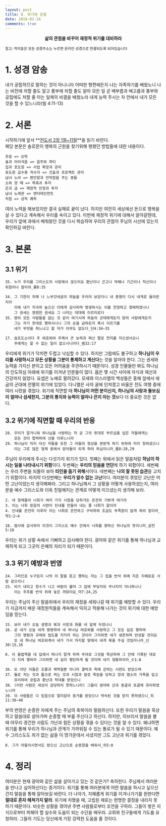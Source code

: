 ```yaml
---
layout: post
title: 8. 위기와 관점
date: 2018-02-16
comments: true
---
```


<center><strong>삶의 관점을 바꾸어 재정적 위기를 대비하라</strong></center>

<small> 참고: 적어놓은 모든 성경주소는 누르면 온라인 성경으로 연결되도록 되어있습니다</small>

# 1. 성경 암송
내가 궁핍하므로 말하는 것이 아니니라 어떠한 형편에든지 나는 자족하기를 배웠노니 나는 비천에 처할 줄도 알고 풍부에 처할 줄도 알아 모든 일 곧 배부름과 배고픔과 풍부와 궁핍에도 처할 줄 아는 일체의 비결을 배웠노라 내게 능력 주시는 자 안에서 내가 모든 것을 할 수 있느니라(빌 4:11-13)

# 2. 서론
시작하기에 앞서 **[전도서 2장 1절~11절](https://goo.gl/t6Uhi7)**을 읽기 바란다. <br>
해당 본문은 솔로몬이 행복의 근원을 찾기위해 행했던 방법들에 대한 내용이다.

```
웃음 => 오락
술과 어리석음 => 음주와 파티
집과 포도원 => 사업 확장과 관리
포도원 급수용 저수지 => 건출과 프로젝트 관리
남녀 노비 => 편안함과 안락함을 주는 종들
소와 양 떼 => 목축과 투자
은과 금 => 재정적 안정과 투자
남녀 노래꾼 => 엔터테인먼트
처첩 => 성적 쾌락
```

여러 노력을 해보았지만 결국 실패로 끝이 났다. 하지만 여전히 세상에선 돈으로 행복을 살 수 있다고 계속해서 우리를 속이고 있다.
이번에 재정적 위기에 대해서 알아갈텐데, 우리가 앞에 과에서 배워왔던 것을 다시 복습하여 우리의 관점이 주님의 시선에 있는지 확인하길 바란다.

# 3. 본론

## 3.1 위기

```
35. 누가 우리를 그리스도의 사랑에서 끊으리요 환난이나 곤고나 박해나 기근이나 적신이나 위험이나 칼이랴_롬8:35
```

```
34. 그 기한이 차매 나 느부갓네살이 하늘을 우러러 보았더니 내 총명이 다시 내게로 돌아온지라
    이에 내가 지극히 높으신 이에게 감사하며 영생하시는 이를 찬양하고 경배하였나니
    그 권세는 영원한 권세요 그 나라는 대대에 이르리로다
35. 땅의 모든 사람들을 없는 것 같이 여기시며 하늘의 군대에게든지 땅의 사람에게든지
    그는 자기 뜻대로 행하시나니 그의 손을 금하든지 혹시 이르기를
    네가 무엇을 하느냐고 할 자가 아무도 없도다_단4:34~35
```

```
17. 슬프도소이다 주 여호와여 주께서 큰 능력과 펴신 팔로 천지를 지으셨사오니
    주에게는 할 수 없는 일이 없으시니이다_렘32:17
```

우리에게 위기가 닥치면 두렵고 낙심할 수 있다. 하지만 그럼에도 불구하고 **하나님이 우리를 사랑하시고 모든 상황을 그분이 통제하고 계신다**는 것을 알아야 한다.
그는 권세와 능력을 가지신 분이고 모든 어려움을 주관하시기 때문이다.
성경 인물들만 봐도 하나님의 인도하심 아래에 위기를 이겨낸 인문들이 많다.
욥은 몇 시간 사이에 자식과 재산과 건강까지 잃었다. 요셉은 노예로 팔려갔다. 모세와 이스라엘의 백성들은 홍해 앞에서 애굽의 군대에 전멸의 위기에 있었다.
다니엘은 사자 굴에 던져졌고 바울은 전도 여행 중에 여러 시련을 겪었다.
위기에 직면할 때 **하나님이 어떤 분이신지, 하나님의 사랑과 돌보심이 얼마나 섬세한지, 그분의 통치와 능력이 얼마나 큰지 아는 것**보다 더 중요한 것은 없다.

## 3.2 위기에 직면할 때 우리의 반응

```
28. 우리가 알거니와 하나님을 사랑하는 자 곧 그의 뜻대로 부르심을 입은 자들에게는
    모든 것이 합력하여 선을 이루느니라
29. 하나님이 미리 아신 자들을 또한 그 아들의 형상을 본받게 하기 위하여 미리 정하셨으니
    이는 그로 많은 형제 중에서 맏아들이 되게 하려 하심이니라_롬8:28,29
```

주님이 우리에게 주시는 다섯가지 위기가 있다. 첫째는 위에서 읽은 말씀처럼 **하남이 하시는 일을 나타내시기 위함**이다. 두번째는 **우리의 믿음을 연단**케 하기 위함이다.
세번째는 우리 주변을 되돌아 보아 **타인을 돕기 위해**서이다. 네번째는 **나의 잘 못된 습관**을 고치기 위함이다.
마지막 다섯번째는 **우리가 알수 없는 고난**이다.
여러분이 겪었던 고난은 어떤 고난이었는지 생각해봐라. 그리고 하나님께서 그 상황을 어떻게 사용하셨는지, 여러분을 예수 그리스도와 더욱 친밀해지는 관계로
어떻게 이끄셨는지 생각해 보라.

```
2. 내 형제들아 너희가 여러 가지 시험을 당하거든 온전히 기쁘게 여기라
3. 이는 너희 믿음의 시련이 인내를 만들어 내는 줄 너희가 앎이라
4. 인내를 온전히 이루라 이는 너희로 온전하고 구비하여 조금도 부족함이 없게 하려 함이라_약1:2~4
```

```
18. 범사에 감사하라 이것이 그리스도 예수 안에서 너희를 향하신 하나님의 뜻이니라_살전5:18
```

우리는 위기 상황 속에서 기뻐하고 감사해야 한다. 광야와 같은 위기를 통해 하나님과 교제하게 되고 그곳이 은혜의 자리가 되기 때문이다.


## 3.3 위기 예방과 번영

```
24. 그러므로 누구든지 나의 이 말을 듣고 행하는 자는 그 집을 반석 위에 지은 지혜로운 사람 같으리니
25. 비가 내리고 창수가 나고 바람이 불어 그 집에 부딪치되 무너지지 아니하나니
    이는 주추를 반석 위에 놓은 까닭이요_마7:24,25
```

우리는 주님이 주신 말씀위에서 우리의 재정을 세워나갈 때 위기를 예방할 수 있다. 우리가 지금까지 배운 재정원칙들을 계속해서 익히고 적용해 나가는 것이
위기에 대한 예방임을 믿는다.

```
15. 보라 내가 오늘 생명과 복과 사망과 화를 네 앞에 두었나니
16. 곧 내가 오늘 네게 명령하여 네 하나님 여호와를 사랑하고 그 모든 길로 행하며
    그의 명령과 규례와 법도를 지키라 하는 것이라 그리하면 네가 생존하며 번성할 것이요
    또 네 하나님 여호와계서 네가 가서 차지할 땅에서 네게 복을 주실 것임이니라_신30:15,16
```

```
8. 이 율법책을 네 입에서 떠나지 말게 하며 주야로 그것을 묵상하여 그 안에 기록된 대로
   다 지켜 행하라 그리하면 네 길이 평탄하게 될 것이며 네가 형통하리라_수1:8
```

```
36. 또 어던 이들은 조롱과 채찍질뿐 아니라 결박과 옥에 갇히는 시련도 받았으며
37. 돌로 치는 것과 톱으로 켜는 것과 시험과 칼로 죽임을 당하고 양과 염소의 가죽을 입고
    유리하여 궁핍과 환난과 학대를 받았으니
38. (이런 사람은 세상이 감당하지 못하느니라) 그들이 광야와 산과 동굴과 토굴에 유리하였느니라
39. 이 사람들은 다 믿음으로 말미암아 증거를 받았으나 약속된 것을 받지 못하였으니_히11:36~40
```

부의 번영은 순종한 자에게 주는 주님의 축복이라 말씀하신다. 또한 우리가 말씀을 묵상하고 말씀대로 살아가며 순종할 때 부를 주신다고 하신다.
하지만, 히브리서 말씀을 볼 때 아무리 경건한 사람도 가난과 힘든 상황을 겪을 수 있다는 것을 알 수 있다.
왜냐하면 위기를 통해 우리가 하나님과 관계가 가까워질 수 있는 통로가 될 수 있기 때문이다.
예수 그리스도도 죄가 없는 삶을 이 땅가운데서 사셨지만 그도 고난과 위기를 겪었다.

```
8. 그가 아들이시면서도 받으신 고난으로 순종함을 배워서_히5:8
```

# 4. 정리
여러분은 현재 광야와 같은 삶을 살아가고 있는 것 같은가? 축하한다. 주님께서 여러분을 만나고 싶어하신다는 증거이다.
위기를 통해 여러분에게 어떤 말씀을 하시고 싶으신건지 말씀을 통해 알아보길 바란다.
더 나아가, 지혜롭게 위기를 이겨나가기를 원한다면 **절대로 혼자 헤쳐가지 말라**.
위기에 처했을 때, 고립된 체로는 현명한 결정을 내리지 못하기 때문이다. 비슷한 상황을 겪어낸 주변 사람들로부터 조언을 구하라.
그들이 쌓은 지식으로부터 피해야 할 실수와 도움이 되는 수단을 배우라. 교회와 친구들에게 기도를 요청하라.
그들의 기도는 당신에게 가장 강력한 도움을 줄 것이다.
